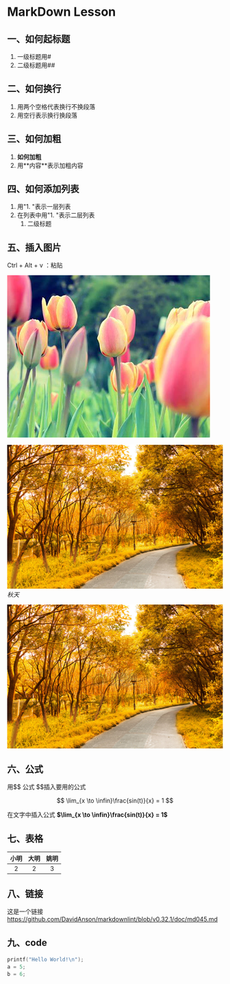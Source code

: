 # MarkDown Lesson

## 一、如何起标题

1. 一级标题用#  
2. 二级标题用##

## 二、如何换行

1. 用两个空格代表换行不换段落
2. 用空行表示换行换段落

## 三、如何加粗

1. **如何加粗**
2. 用\**内容\**表示加粗内容

## 四、如何添加列表

1. 用"1. "表示一层列表
2. 在列表中用"1. "表示二层列表  
   1. 二级标题

## 五、插入图片

Ctrl + Alt + v ：粘贴

![](2023-12-05-03-13-05.png)

![](2023-12-05-03-16-26.png)  
*秋天*

![](2023-12-05-03-16-26.png)

## 六、公式

用\$\$ 公式 \$\$插入要用的公式

$$
 \lim_{x \to \infin}\frac{sin(t)}{x} = 1
$$

在文字中插入公式 **$\lim_{x \to \infin}\frac{sin(t)}{x} = 1$**

## 七、表格

| 小明  | 大明  | 姚明  |
| :---: | :---: | :---: |
|   2   |   2   |   3   |

## 八、链接

这是一个链接<https://github.com/DavidAnson/markdownlint/blob/v0.32.1/doc/md045.md>

## 九、code

````C
printf("Hello World!\n");
a = 5;
b = 6;
````
